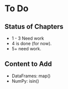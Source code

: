 To Do
=======================

## Status of Chapters

* 1 - 3 Need work
* 4 is done (for now).
* 5+ need work.

## Content to Add

*  DataFrames: map()
* NumPy: isin()
